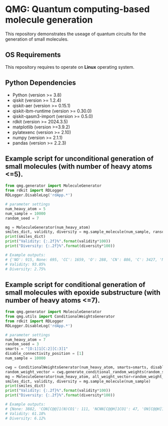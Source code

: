 # QMG: Quantum computing-based molecule generation
This repository demonstrates the useage of quantum circuits for the generation of small molecules.

## OS Requirements
This repository requires to operate on **Linux** operating system.

## Python Dependencies
* Python (version >= 3.8)
* qiskit (version >= 1.2.4)
* qiskit-aer (version >= 0.15.1)
* qiskit-ibm-runtime (version >= 0.30.0)
* qiskit-qasm3-import (version >= 0.5.0)
* rdkit (version >= 2024.3.5)
* matplotlib (version >=3.9.2)
* pylatexenc (version >= 2.10)
* numpy (version >= 2.1.1)
* pandas (version >= 2.2.3)

## Example script for unconditional generation of small molecules (with number of heavy atoms <=5).

```python
from qmg.generator import MoleculeGenerator
from rdkit import RDLogger
RDLogger.DisableLog('rdApp.*')

# parameter settings
num_heavy_atom = 5
num_sample = 10000
random_seed = 7

mg = MoleculeGenerator(num_heavy_atom) 
smiles_dict, validity, diversity = mg.sample_molecule(num_sample, ransom_seed)
print(smiles_dict)
print("Validity: {:.2f}%".format(validity*100))
print("Diversity: {:.2f}%".format(diversity*100))

# Example outputs:
# {'NO': 915, None: 695, 'CC': 1659, 'O': 288, 'CN': 886, 'C': 3427, 'NCNCN': 51, 'CNNNN': 1, 'N[C@H]1CCN1': 37, ...
# Validity: 93.05%
# Diversity: 2.75%
```


## Example script for conditional generation of small molecules with epoxide substructure (with number of heavy atoms <=7).

```python
from qmg.generator import MoleculeGenerator
from qmg.utils import ConditionalWeightsGenerator
from rdkit import RDLogger
RDLogger.DisableLog('rdApp.*')

# parameter settings
num_heavy_atom = 7
random_seed = 3
smarts = "[O:1]1[C:2][C:3]1"
disable_connectivity_position = [1]
num_sample = 10000

cwg = ConditionalWeightsGenerator(num_heavy_atom, smarts=smarts, disable_connectivity_position=disable_connectivity_position)
random_weight_vector = cwg.generate_conditional_random_weights(random_seed)
mg = MoleculeGenerator(num_heavy_atom, all_weight_vector=random_weight_vector) 
smiles_dict, validity, diversity = mg.sample_molecule(num_sample)
print(smiles_dict)
print("Validity: {:.2f}%".format(validity*100))
print("Diversity: {:.2f}%".format(diversity*100))

# Example outputs:
# {None: 3882, 'CON[C@@]1(N)CO1': 111, 'NCNN[C@@H]1CO1': 47, 'ON[C@@H]1CO1': 946, 'NON[C@@]1(N)CO1': 246, 'NON[C@H]1O[C@@H]1N': 33, 'NNON[C@@H]1CO1': 246, ...
# Validity: 61.18%
# Diversity: 6.12%
```